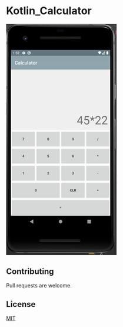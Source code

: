 # Kotlin_Calculator

<img src="https://github.com/Mikail184/Kotlin_Calculator/blob/master/app/src/main/res/drawable/app.PNG" width=300>

## Contributing
Pull requests are welcome. 

## License
[MIT](https://choosealicense.com/licenses/mit/)
